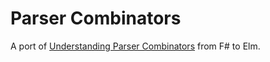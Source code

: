 # Parser Combinators

A port of [Understanding Parser Combinators][parsec] from F# to Elm.

[parsec]: http://fsharpforfunandprofit.com/posts/understanding-parser-combinators/